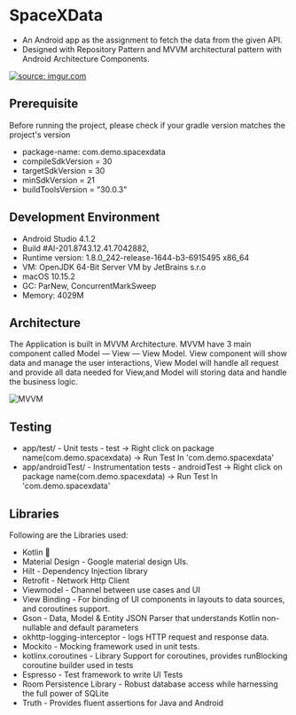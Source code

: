 # SpaceXData

* An Android app as the assignment to fetch the data from the given API. 
* Designed with Repository Pattern and MVVM architectural pattern with Android Architecture Components.

<a href="https://imgur.com/qvLcA1Y"><img src="https://i.imgur.com/qvLcA1Ym.mp4" title="source: imgur.com" /></a>

## Prerequisite
Before running the project, please check if your gradle version matches the project's version

* package-name: com.demo.spacexdata
* compileSdkVersion = 30
* targetSdkVersion = 30
* minSdkVersion = 21
* buildToolsVersion = "30.0.3"

## Development Environment
* Android Studio 4.1.2
* Build #AI-201.8743.12.41.7042882,
* Runtime version: 1.8.0_242-release-1644-b3-6915495 x86_64
* VM: OpenJDK 64-Bit Server VM by JetBrains s.r.o
* macOS 10.15.2
* GC: ParNew, ConcurrentMarkSweep
* Memory: 4029M

## Architecture
The Application is built in MVVM Architecture.
MVVM have 3 main component called Model — View — View Model. View component will show data and manage the user interactions, View Model will handle all request
and provide all data needed for View,and Model will storing data and handle the business logic.

![MVVM](https://upload.wikimedia.org/wikipedia/commons/8/87/MVVMPattern.png)


## Testing
* app/test/ - Unit tests - test -> Right click on package name(com.demo.spacexdata) -> Run Test In 'com.demo.spacexdata'
* app/androidTest/ - Instrumentation tests - androidTest -> Right click on package name(com.demo.spacexdata) -> Run Test In 'com.demo.spacexdata'

## Libraries
Following are the Libraries used:
* Kotlin 💎
* Material Design - Google material design UIs.
* Hilt - Dependency Injection library
* Retrofit - Network Http Client
* Viewmodel - Channel between use cases and UI
* View Binding - For binding of UI components in layouts to data sources, and coroutines support.
* Gson - Data, Model & Entity JSON Parser that understands Kotlin non-nullable and default parameters
* okhttp-logging-interceptor - logs HTTP request and response data.
* Mockito - Mocking framework used in unit tests.
* kotlinx.coroutines - Library Support for coroutines, provides runBlocking coroutine builder used in tests
* Espresso - Test framework to write UI Tests
* Room Persistence Library - Robust database access while harnessing the full power of SQLite
* Truth - Provides fluent assertions for Java and Android
